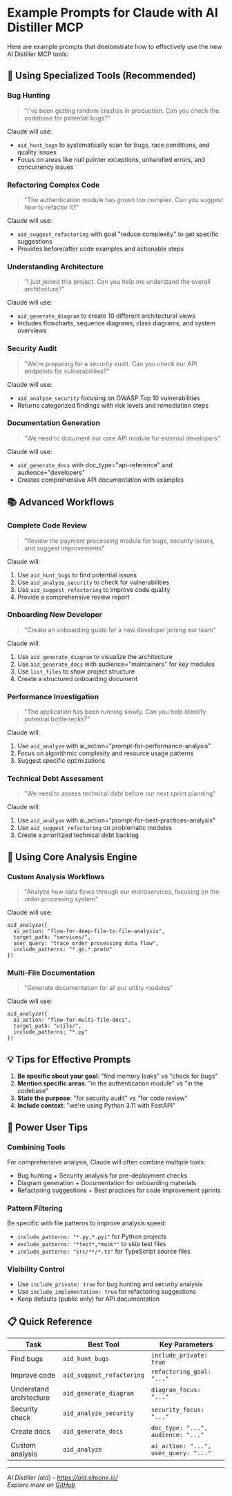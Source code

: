# Example Prompts for Claude with AI Distiller MCP

Here are example prompts that demonstrate how to effectively use the new AI Distiller MCP tools:

## 🎯 Using Specialized Tools (Recommended)

### Bug Hunting
> "I've been getting random crashes in production. Can you check the codebase for potential bugs?"

Claude will use:
- `aid_hunt_bugs` to systematically scan for bugs, race conditions, and quality issues
- Focus on areas like null pointer exceptions, unhandled errors, and concurrency issues

### Refactoring Complex Code
> "The authentication module has grown too complex. Can you suggest how to refactor it?"

Claude will use:
- `aid_suggest_refactoring` with goal "reduce complexity" to get specific suggestions
- Provides before/after code examples and actionable steps

### Understanding Architecture
> "I just joined this project. Can you help me understand the overall architecture?"

Claude will use:
- `aid_generate_diagram` to create 10 different architectural views
- Includes flowcharts, sequence diagrams, class diagrams, and system overviews

### Security Audit
> "We're preparing for a security audit. Can you check our API endpoints for vulnerabilities?"

Claude will use:
- `aid_analyze_security` focusing on OWASP Top 10 vulnerabilities
- Returns categorized findings with risk levels and remediation steps

### Documentation Generation
> "We need to document our core API module for external developers"

Claude will use:
- `aid_generate_docs` with doc_type="api-reference" and audience="developers"
- Creates comprehensive API documentation with examples

## 📚 Advanced Workflows

### Complete Code Review
> "Review the payment processing module for bugs, security issues, and suggest improvements"

Claude will:
1. Use `aid_hunt_bugs` to find potential issues
2. Use `aid_analyze_security` to check for vulnerabilities  
3. Use `aid_suggest_refactoring` to improve code quality
4. Provide a comprehensive review report

### Onboarding New Developer
> "Create an onboarding guide for a new developer joining our team"

Claude will:
1. Use `aid_generate_diagram` to visualize the architecture
2. Use `aid_generate_docs` with audience="maintainers" for key modules
3. Use `list_files` to show project structure
4. Create a structured onboarding document

### Performance Investigation
> "The application has been running slowly. Can you help identify potential bottlenecks?"

Claude will:
1. Use `aid_analyze` with ai_action="prompt-for-performance-analysis"
2. Focus on algorithmic complexity and resource usage patterns
3. Suggest specific optimizations

### Technical Debt Assessment
> "We need to assess technical debt before our next sprint planning"

Claude will:
1. Use `aid_analyze` with ai_action="prompt-for-best-practices-analysis"
2. Use `aid_suggest_refactoring` on problematic modules
3. Create a prioritized technical debt backlog

## 🔧 Using Core Analysis Engine

### Custom Analysis Workflows
> "Analyze how data flows through our microservices, focusing on the order processing system"

Claude will use:
```
aid_analyze({
  ai_action: "flow-for-deep-file-to-file-analysis",
  target_path: "services/",
  user_query: "trace order processing data flow",
  include_patterns: "*.go,*.proto"
})
```

### Multi-File Documentation
> "Generate documentation for all our utility modules"

Claude will use:
```
aid_analyze({
  ai_action: "flow-for-multi-file-docs",
  target_path: "utils/",
  include_patterns: "*.py"
})
```

## 💡 Tips for Effective Prompts

1. **Be specific about your goal**: "find memory leaks" vs "check for bugs"
2. **Mention specific areas**: "in the authentication module" vs "in the codebase"
3. **State the purpose**: "for security audit" vs "for code review"
4. **Include context**: "we're using Python 3.11 with FastAPI"

## 🚀 Power User Tips

### Combining Tools
For comprehensive analysis, Claude will often combine multiple tools:
- Bug hunting + Security analysis for pre-deployment checks
- Diagram generation + Documentation for onboarding materials
- Refactoring suggestions + Best practices for code improvement sprints

### Pattern Filtering
Be specific with file patterns to improve analysis speed:
- `include_patterns: "*.py,*.pyi"` for Python projects
- `exclude_patterns: "*test*,*mock*"` to skip test files
- `include_patterns: "src/**/*.ts"` for TypeScript source files

### Visibility Control
- Use `include_private: true` for bug hunting and security analysis
- Use `include_implementation: true` for refactoring suggestions
- Keep defaults (public only) for API documentation

## 📋 Quick Reference

| Task | Best Tool | Key Parameters |
|------|-----------|----------------|
| Find bugs | `aid_hunt_bugs` | `include_private: true` |
| Improve code | `aid_suggest_refactoring` | `refactoring_goal: "..."` |
| Understand architecture | `aid_generate_diagram` | `diagram_focus: "..."` |
| Security check | `aid_analyze_security` | `security_focus: "..."` |
| Create docs | `aid_generate_docs` | `doc_type: "...", audience: "..."` |
| Custom analysis | `aid_analyze` | `ai_action: "...", user_query: "..."` |

---

*AI Distiller (aid) - https://aid.siteone.io/*  
*Explore more on [GitHub](https://github.com/janreges/ai-distiller)*